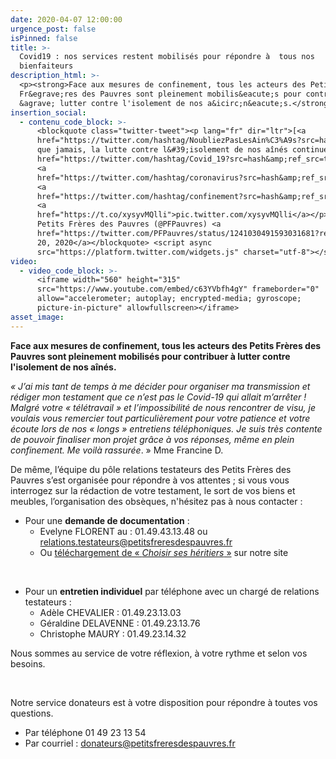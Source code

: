 ```yaml
---
date: 2020-04-07 12:00:00
urgence_post: false
isPinned: false
title: >-
  Covid19 : nos services restent mobilisés pour répondre à  tous nos
  bienfaiteurs
description_html: >-
  <p><strong>Face aux mesures de confinement, tous les acteurs des Petits
  Fr&egrave;res des Pauvres sont pleinement mobilis&eacute;s pour contribuer
  &agrave; lutter contre l'isolement de nos a&icirc;n&eacute;s.</strong></p>
insertion_social:
  - contenu_code_block: >-
      <blockquote class="twitter-tweet"><p lang="fr" dir="ltr">[<a
      href="https://twitter.com/hashtag/NoubliezPasLesAin%C3%A9s?src=hash&amp;ref_src=twsrc%5Etfw">#NoubliezPasLesAinés</a>]<br>Plus
      que jamais, la lutte contre l&#39;isolement de nos aînés continue<a
      href="https://twitter.com/hashtag/Covid_19?src=hash&amp;ref_src=twsrc%5Etfw">#Covid_19</a>
      <a
      href="https://twitter.com/hashtag/coronavirus?src=hash&amp;ref_src=twsrc%5Etfw">#coronavirus</a>
      <a
      href="https://twitter.com/hashtag/confinement?src=hash&amp;ref_src=twsrc%5Etfw">#confinement</a>
      <a
      href="https://t.co/xysyvMQlli">pic.twitter.com/xysyvMQlli</a></p>&mdash;
      Petits Frères des Pauvres (@PFPauvres) <a
      href="https://twitter.com/PFPauvres/status/1241030491593031681?ref_src=twsrc%5Etfw">March
      20, 2020</a></blockquote> <script async
      src="https://platform.twitter.com/widgets.js" charset="utf-8"></script>
video:
  - video_code_block: >-
      <iframe width="560" height="315"
      src="https://www.youtube.com/embed/c63YVbfh4gY" frameborder="0"
      allow="accelerometer; autoplay; encrypted-media; gyroscope;
      picture-in-picture" allowfullscreen></iframe>
asset_image:
---
```


**Face aux mesures de confinement, tous les acteurs des Petits Fr&egrave;res des Pauvres sont pleinement mobilis&eacute;s pour contribuer &agrave; lutter contre l'isolement de nos a&icirc;n&eacute;s.**

*&laquo; J’ai mis tant de temps &agrave; me d&eacute;cider pour organiser ma transmission et r&eacute;diger mon testament que ce n’est pas le Covid-19 qui allait m’arr&ecirc;ter \! Malgr&eacute; votre &laquo; t&eacute;l&eacute;travail &raquo; et l’impossibilit&eacute; de nous rencontrer de visu, je voulais vous remercier tout particuli&egrave;rement pour votre patience et votre &eacute;coute lors de nos &laquo; longs &raquo; entretiens t&eacute;l&eacute;phoniques. Je suis tr&egrave;s contente de pouvoir finaliser mon projet gr&acirc;ce &agrave; vos r&eacute;ponses, m&ecirc;me en plein confinement. Me voil&agrave; rassur&eacute;e*. &raquo; Mme Francine D.

De m&ecirc;me, l’&eacute;quipe du p&ocirc;le relations testateurs des Petits Fr&egrave;res des Pauvres s’est organis&eacute;e pour r&eacute;pondre &agrave; vos attentes ; si vous vous interrogez sur la r&eacute;daction de votre testament, le sort de vos biens et meubles, l’organisation des obs&egrave;ques, n'h&eacute;sitez pas &agrave; nous contacter :

* Pour une **demande de documentation** :
  * Evelyne FLORENT au : 01.49.43.13.48 ou relations.testateurs@petitsfreresdespauvres.fr
  * Ou [t&eacute;l&eacute;chargement de &laquo; *Choisir ses h&eacute;ritiers* &raquo;](https://www.petitsfreresdespauvres.fr/jagis/legs-et-assurance-vie) sur notre site

&nbsp;

* Pour un **entretien individuel** par t&eacute;l&eacute;phone avec un charg&eacute; de relations testateurs :
  * Ad&egrave;le CHEVALIER : 01.49.23.13.03
  * G&eacute;raldine DELAVENNE : 01.49.23.13.76
  * Christophe MAURY : 01.49.23.14.32

Nous sommes au service de votre r&eacute;flexion, &agrave; votre rythme et selon vos besoins.

&nbsp;

Notre service donateurs est &agrave; votre disposition pour r&eacute;pondre &agrave; toutes vos questions.

* Par t&eacute;l&eacute;phone 01 49 23 13 54
* Par courriel : donateurs@petitsfreresdespauvres.fr